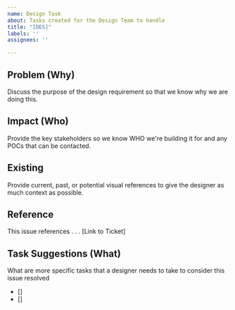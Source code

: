 ```yaml
---
name: Design Task
about: Tasks created for the Design Team to handle
title: "[DES]"
labels: ''
assignees: ''

---
```


## Problem (Why)

Discuss the purpose of the design requirement so that we know why we are doing this.

## Impact (Who) 

Provide the key stakeholders so we know WHO we're building it for and any POCs that can be contacted.

## Existing

Provide current, past, or potential visual references to give the designer as much context as possible.

## Reference

This issue references . . . [Link to Ticket]

## Task Suggestions (What)

What are more specific tasks that a designer needs to take to consider this issue resolved 

- []
- []

